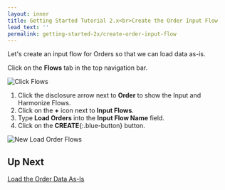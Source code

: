 ```yaml
---
layout: inner
title: Getting Started Tutorial 2.x<br>Create the Order Input Flow
lead_text: ''
permalink: getting-started-2x/create-order-input-flow
---
```


Let's create an input flow for Orders so that we can load data as-is.

<i class="fa fa-hand-pointer-o"></i> Click on the **Flows** tab in the top navigation bar.

![Click Flows]({{site.baseurl}}/images/2x/click-flows-3.png)

1. <i class="fa fa-hand-pointer-o"></i> Click the disclosure arrow next to **Order** to show the Input and Harmonize Flows.
1. <i class="fa fa-hand-pointer-o"></i> Click on the **+** icon next to **Input Flows**.
1. Type **Load Orders** into the **Input Flow Name** field.
1. <i class="fa fa-hand-pointer-o"></i> Click on the **CREATE**{:.blue-button} button.

![New Load Order Flows]({{site.baseurl}}/images/2x/create-load-order-flow.png)

## Up Next

[Load the Order Data As-Is](/marklogic-data-hub/getting-started-2x/load-orders-as-is)

